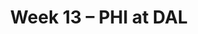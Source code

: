 ---
layout: game
title: Week 13 – PHI at DAL
season: 2012
game_id: 2012_13_PHI_DAL
away_team: PHI
home_team: DAL
---